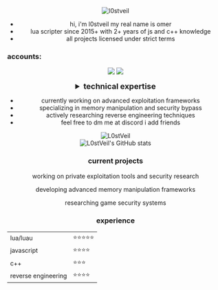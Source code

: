 <div align="center">

<img src="https://scriptblox.com/images/photo/67aa6a035180152e172ad126-1746834882764.png" alt="l0stveil" width="150" height="150">

- hi, i'm l0stveil my real name is omer
- lua scripter since 2015+ with 2+ years of js and c++ knowledge
- all projects licensed under strict terms

</div>

<h3>accounts:</h3>
<p align="center">
   <a href="https://discord.com/users/1311743263241277462" target="_blank"><img src="https://img.shields.io/badge/discord%20-7289DA.svg?&style=for-the-badge&logo=discord&logoColor=white"></a>
   <a href="https://github.com/L0stVeil" target="_blank"><img src="https://img.shields.io/badge/GitHub%20-191717.svg?&style=for-the-badge&logo=github&logoColor=white"></a>
</p>

<details align="center">
  <summary style="font-weight: bold; font-size: 18px">technical expertise</summary>
   <code><img height="20" src="https://raw.githubusercontent.com/github/explore/80688e429a7d4ef2fca1e82350fe8e3517d3494d/topics/lua/lua.png"></code>
   <code><img height="20" src="https://raw.githubusercontent.com/github/explore/80688e429a7d4ef2fca1e82350fe8e3517d3494d/topics/javascript/javascript.png"></code>
   <code><img height="20" src="https://raw.githubusercontent.com/github/explore/80688e429a7d4ef2fca1e82350fe8e3517d3494d/topics/cpp/cpp.png"></code>
   <code><img height="20" src="https://raw.githubusercontent.com/github/explore/80688e429a7d4ef2fca1e82350fe8e3517d3494d/topics/python/python.png"></code>
   <code><img height="20" src="https://raw.githubusercontent.com/github/explore/80688e429a7d4ef2fca1e82350fe8e3517d3494d/topics/nodejs/nodejs.png"></code>
   <code><img height="20" src="https://raw.githubusercontent.com/github/explore/80688e429a7d4ef2fca1e82350fe8e3517d3494d/topics/visual-studio-code/visual-studio-code.png"></code>
</details>

<div align="center">
   
- currently working on advanced exploitation frameworks
- specializing in memory manipulation and security bypass
- actively researching reverse engineering techniques
- feel free to dm me at discord i add friends

<img src="https://komarev.com/ghpvc/?username=L0stVeil&label=profile%20visits&color=0b04c7" alt="L0stVeil" />

</div>

<div align="center">
  <img src="https://github-readme-stats.vercel.app/api?username=L0stVeil&show_icons=true&theme=radical&hide_border=true" alt="L0stVeil's GitHub stats">
</div>

<div align="center">
  <h3>current projects</h3>
  <p>working on private exploitation tools and security research</p>
  <p>developing advanced memory manipulation frameworks</p>
  <p>researching game security systems</p>
</div>

<div align="center">
  <h3>experience</h3>
  <table>
    <tr>
      <td>lua/luau</td>
      <td>⭐⭐⭐⭐⭐</td>
    </tr>
    <tr>
      <td>javascript</td>
      <td>⭐⭐⭐⭐</td>
    </tr>
    <tr>
      <td>c++</td>
      <td>⭐⭐⭐</td>
    </tr>
    <tr>
      <td>reverse engineering</td>
      <td>⭐⭐⭐⭐</td>
    </tr>
  </table>
</div>
